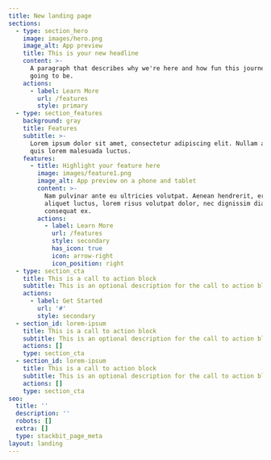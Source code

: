 ```yaml
---
title: New landing page
sections:
  - type: section_hero
    image: images/hero.png
    image_alt: App preview
    title: This is your new headline
    content: >-
      A paragraph that describes why we're here and how fun this journey is
      going to be.
    actions:
      - label: Learn More
        url: /features
        style: primary
  - type: section_features
    background: gray
    title: Features
    subtitle: >-
      Lorem ipsum dolor sit amet, consectetur adipiscing elit. Nullam a metus
      quis lorem malesuada luctus.
    features:
      - title: Highlight your feature here
        image: images/feature1.png
        image_alt: App preview on a phone and tablet
        content: >-
          Nam pulvinar ante eu ultricies volutpat. Aenean hendrerit, eros sed
          aliquet luctus, lorem risus volutpat dolor, nec dignissim diam neque
          consequat ex.
        actions:
          - label: Learn More
            url: /features
            style: secondary
            has_icon: true
            icon: arrow-right
            icon_position: right
  - type: section_cta
    title: This is a call to action block
    subtitle: This is an optional description for the call to action block.
    actions:
      - label: Get Started
        url: '#'
        style: secondary
  - section_id: lorem-ipsum
    title: This is a call to action block
    subtitle: This is an optional description for the call to action block.
    actions: []
    type: section_cta
  - section_id: lorem-ipsum
    title: This is a call to action block
    subtitle: This is an optional description for the call to action block.
    actions: []
    type: section_cta
seo:
  title: ''
  description: ''
  robots: []
  extra: []
  type: stackbit_page_meta
layout: landing
---
```

